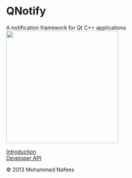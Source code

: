 QNotify
=======

A notification framework for Qt C++ applications<br>
<img src="https://dl.dropboxusercontent.com/u/50262219/Screen%20Shot%202013-12-19%20at%2010.37.11%20pm.png" style="margin: 0 auto; width: 300px;">

<a href="https://github.com/binaryking/QNotify/wiki/Introduction">Introduction</a><br>
<a href="https://github.com/binaryking/QNotify/wiki/Developer-API">Developer API</a><br>

&copy; 2013 Mohammed Nafees
